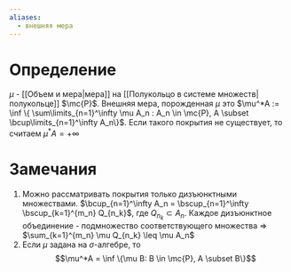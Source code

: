```yaml
---
aliases:
  - внешняя мера
---
```

# Определение
$\mu$ - [[Объем и мера|мера]] на [[Полукольцо в системе множеств|полукольце]] $\mc{P}$. 
Внешняя мера, порожденная $\mu$ это
$\mu^*A := \inf \{ \sum\limits_{n=1}^\infty \mu A_n : A_n \in \mc{P}, A \subset \bcup\limits_{n=1}^\infty A_n\}$. Если такого покрытия не существует, то считаем $\mu^*A = +\infty$
# Замечания
1. Можно рассматривать покрытия только дизъюнктными множествами. $\bcup_{n=1}^\infty A_n = \bscup_{n=1}^\infty \bscup_{k=1}^{m_n} Q_{n_k}$, где $Q_{n_k} \subset A_n$. Каждое дизъюнктное объединение - подмножество соответствующего множества $\Rightarrow$ $\sum_{k=1}^{m_n} \mu Q_{n_k} \leq \mu A_n$
2. Если $\mu$ задана на $\sigma$-алгебре, то $$\mu^*A = \inf \{\mu B: B \in \mc{P}, A \subset B\}$$
